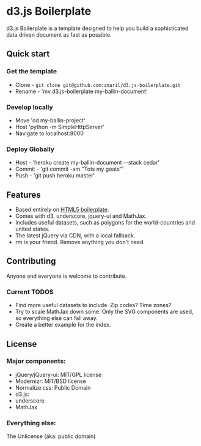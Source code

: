 # d3.js Boilerplate

d3.js Boilerplate is a template designed to help you build a
sophisticated data driven document as fast as possible. 

## Quick start

### Get the template
* Clone - `git clone git@github.com:zmaril/d3.js-boilerplate.git`
* Rename - 'mv d3.js-boilerplate my-ballin-document'

### Develop locally
* Move 'cd my-ballin-project'
* Host 'python -m SimpleHttpServer'
* Navigate to localhost:8000


### Deploy Globally 
* Host - 'heroku create my-ballin-document --stack cedar' 
* Commit - 'git commit -am "Tots my goats"'
* Push - 'git push heroku master'

## Features

* Based entirely on [HTML5 boilerplate](http://github.com/h5bp/html5-boilerplate). 
* Comes with d3, underscore, jquery-ui and MathJax. 
* Includes useful datasets, such as polygons for the world-countries
  and united states. 
* The latest jQuery via CDN, with a local fallback.
* rm is your friend. Remove anything you don't need. 

## Contributing

Anyone and everyone is welcome to contribute. 

### Current TODOS
* Find more useful datasets to include. Zip codes? Time zones? 
* Try to scale MathJax down some. Only the SVG components are used, so
  everything else can fall away. 
* Create a better example for the index. 


## License

### Major components:

* jQuery/jQuery-ui: MIT/GPL license
* Modernizr: MIT/BSD license
* Normalize.css: Public Domain
* d3.js: 
* underscore
* MathJax


### Everything else:

The Unlicense (aka: public domain)
